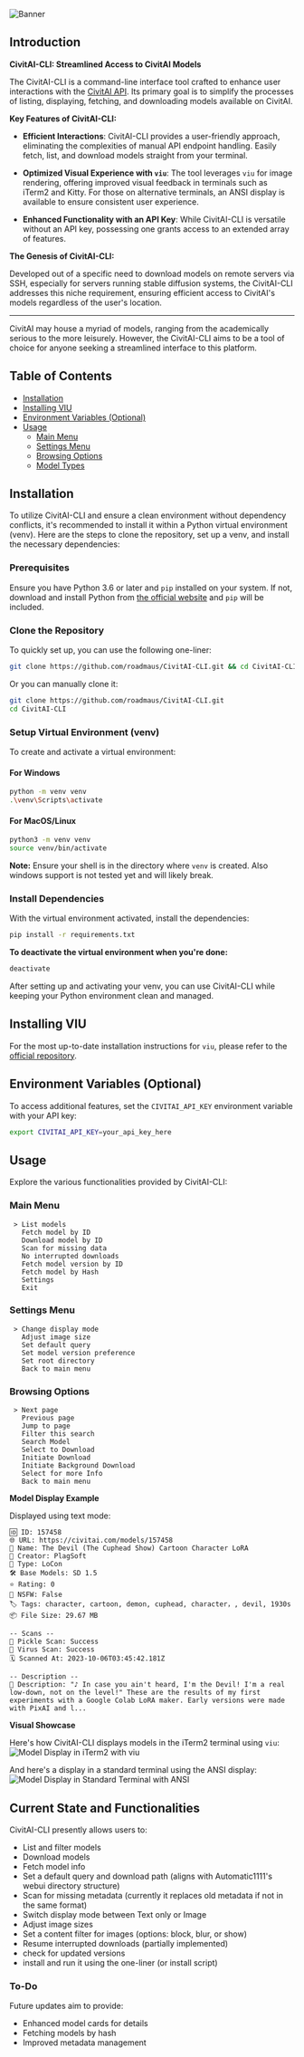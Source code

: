 ![Banner](assets/banner.png)

## Introduction

**CivitAI-CLI: Streamlined Access to CivitAI Models**

The CivitAI-CLI is a command-line interface tool crafted to enhance user interactions with the [CivitAI API](https://civitai.com). Its primary goal is to simplify the processes of listing, displaying, fetching, and downloading models available on CivitAI.

**Key Features of CivitAI-CLI:**

- **Efficient Interactions**: CivitAI-CLI provides a user-friendly approach, eliminating the complexities of manual API endpoint handling. Easily fetch, list, and download models straight from your terminal.

- **Optimized Visual Experience with `viu`**: The tool leverages `viu` for image rendering, offering improved visual feedback in terminals such as iTerm2 and Kitty. For those on alternative terminals, an ANSI display is available to ensure consistent user experience.

- **Enhanced Functionality with an API Key**: While CivitAI-CLI is versatile without an API key, possessing one grants access to an extended array of features.

**The Genesis of CivitAI-CLI:**

Developed out of a specific need to download models on remote servers via SSH, especially for servers running stable diffusion systems, the CivitAI-CLI addresses this niche requirement, ensuring efficient access to CivitAI's models regardless of the user's location.

---

CivitAI may house a myriad of models, ranging from the academically serious to the more leisurely. However, the CivitAI-CLI aims to be a tool of choice for anyone seeking a streamlined interface to this platform. 

## Table of Contents

- [Installation](#installation)
- [Installing VIU](#installing-viu)
- [Environment Variables (Optional)](#environment-variables-optional)
- [Usage](#usage)
  - [Main Menu](#main-menu)
  - [Settings Menu](#settings-menu)
  - [Browsing Options](#browsing-options)
  - [Model Types](#model-types)

## Installation

To utilize CivitAI-CLI and ensure a clean environment without dependency conflicts, it's recommended to install it within a Python virtual environment (venv). Here are the steps to clone the repository, set up a venv, and install the necessary dependencies:

### Prerequisites

Ensure you have Python 3.6 or later and `pip` installed on your system. If not, download and install Python from [the official website](https://www.python.org/) and `pip` will be included.

### Clone the Repository

To quickly set up, you can use the following one-liner:

```bash
git clone https://github.com/roadmaus/CivitAI-CLI.git && cd CivitAI-CLI && [[ -x start.sh ]] || chmod +x start.sh && ./start.sh
```

Or you can manually clone it:

```bash
git clone https://github.com/roadmaus/CivitAI-CLI.git
cd CivitAI-CLI
```

### Setup Virtual Environment (venv)

To create and activate a virtual environment:

#### For Windows

```bash
python -m venv venv
.\venv\Scripts\activate
```

#### For MacOS/Linux

```bash
python3 -m venv venv
source venv/bin/activate
```

**Note:** Ensure your shell is in the directory where `venv` is created. Also windows support is not tested yet and will likely break.

### Install Dependencies

With the virtual environment activated, install the dependencies:

```bash
pip install -r requirements.txt
```

**To deactivate the virtual environment when you're done:**

```bash
deactivate
```

After setting up and activating your venv, you can use CivitAI-CLI while keeping your Python environment clean and managed.

## Installing VIU

For the most up-to-date installation instructions for `viu`, please refer to the [official repository](https://github.com/atanunq/viu).

## Environment Variables (Optional)

To access additional features, set the `CIVITAI_API_KEY` environment variable with your API key:

```bash
export CIVITAI_API_KEY=your_api_key_here
```

## Usage

Explore the various functionalities provided by CivitAI-CLI:

### Main Menu

```
 > List models
   Fetch model by ID
   Download model by ID
   Scan for missing data
   No interrupted downloads
   Fetch model version by ID
   Fetch model by Hash
   Settings
   Exit
```

### Settings Menu

```
 > Change display mode
   Adjust image size
   Set default query
   Set model version preference
   Set root directory
   Back to main menu
```

### Browsing Options

```
 > Next page
   Previous page
   Jump to page
   Filter this search
   Search Model
   Select to Download
   Initiate Download
   Initiate Background Download
   Select for more Info
   Back to main menu
```

**Model Display Example**

Displayed using text mode:
```
🆔 ID: 157458
🌐 URL: https://civitai.com/models/157458
📛 Name: The Devil (The Cuphead Show) Cartoon Character LoRA
👤 Creator: PlagSoft
🤖 Type: LoCon
🛠️ Base Models: SD 1.5
⭐ Rating: 0
🔞 NSFW: False
🏷️ Tags: character, cartoon, demon, cuphead, character，, devil, 1930s
📦 File Size: 29.67 MB

-- Scans --
🐍 Pickle Scan: Success
🔬 Virus Scan: Success
🗓️ Scanned At: 2023-10-06T03:45:42.181Z

-- Description --
📝 Description: "♪ In case you ain't heard, I'm the Devil! I'm a real low-down, not on the level!" These are the results of my first experiments with a Google Colab LoRA maker. Early versions were made with PixAI and l...
```

**Visual Showcase**

Here's how CivitAI-CLI displays models in the iTerm2 terminal using `viu`:
![Model Display in iTerm2 with viu](assets/example.png)

And here's a display in a standard terminal using the ANSI display:
![Model Display in Standard Terminal with ANSI](assets/ansi_example.png)


## Current State and Functionalities

CivitAI-CLI presently allows users to:

- List and filter models
- Download models
- Fetch model info
- Set a default query and download path (aligns with Automatic1111's webui directory structure)
- Scan for missing metadata (currently it replaces old metadata if not in the same format)
- Switch display mode between Text only or Image
- Adjust image sizes
- Set a content filter for images (options: block, blur, or show)
- Resume interrupted downloads (partially implemented)
- check for updated versions
- install and run it using the one-liner (or install script)

### To-Do

Future updates aim to provide:

- Enhanced model cards for details
- Fetching models by hash
- Improved metadata management
